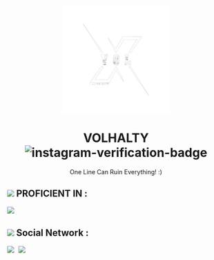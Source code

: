 <div align="center" >
  <img width="250px" align="center" src="./photo_2024-03-10_08-56-19-removebg-preview.png"<br>
<H1 align="center">VOLHALTY <img  width="30" height="30" mar src="https://img.icons8.com/color/48/instagram-verification-badge.png" alt="instagram-verification-badge"/> </H1>
  <p>One Line Can Ruin Everything! :)</p>
    </div>
    <h2>  <img src = "https://github.com/ThatNotEasy/ThatNotEasy/blob/main/resources/analytics.webp" width="17px">  PROFICIENT IN :</h2>
   <img src="https://skillicons.dev/icons?i=js,html,css,py,php,ae,pr,github,git,kali,wordpress,phpstorm,mysql,instagram" />
   <br>

<h2><img src = "https://github.com/ThatNotEasy/ThatNotEasy/blob/main/resources/analytics.webp" width="17px">  Social Network :</h2>
<div style="display: flex; gap: 10px;">
  <a href="https://instagram.com/YOUR_USERNAME" target="_blank">
    <img src="https://img.shields.io/badge/Instagram-E4405F?style=for-the-badge&logo=instagram&logoColor=white">
  </a>
  <a href="https://t.me/YOUR_USERNAME" target="_blank">
    <img src="https://img.shields.io/badge/Telegram-2CA5E0?style=for-the-badge&logo=telegram&logoColor=white">
  </a>
</div>
